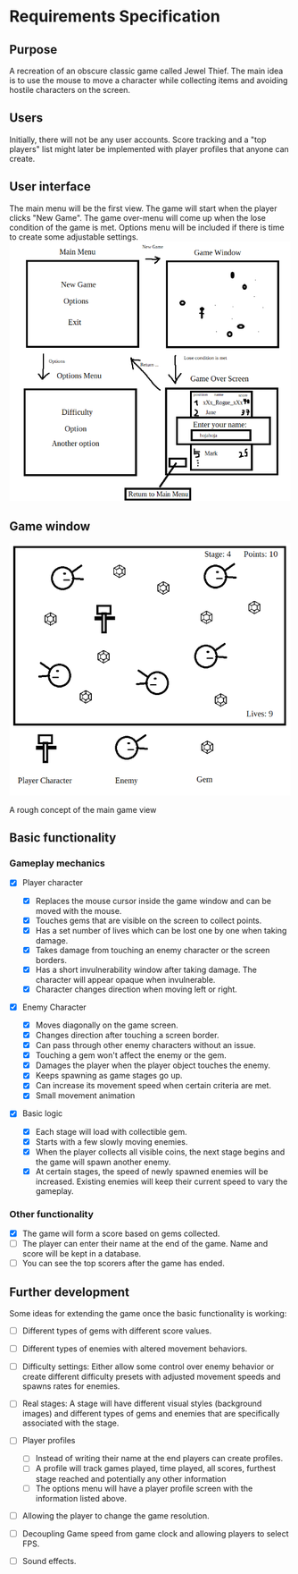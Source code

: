 # Requirements Specification

## Purpose

A recreation of an obscure classic game called Jewel Thief. The main idea is to
use the mouse to move a character while collecting items and avoiding hostile
characters on the screen.

## Users

Initially, there will not be any user accounts. Score tracking and a "top
players" list might later be implemented with player profiles that anyone can
create.

## User interface

The main menu will be the first view. The game will start when the player clicks
"New Game". The game over-menu will come up when the lose condition of the game
is met. Options menu will be included if there is time to create some adjustable
settings. ![Views](images/views.png)

## Game window

![Rough sketch of the game](images/rough_sketch.png)

A rough concept of the main game view

## Basic functionality

### Gameplay mechanics

- [x] Player character

    - [x] Replaces the mouse cursor inside the game window and can be moved with the
      mouse.
    - [x] Touches gems that are visible on the screen to collect points.
    - [x] Has a set number of lives which can be lost one by one when taking damage.
    - [x] Takes damage from touching an enemy character or the screen borders.
    - [x] Has a short invulnerability window after taking damage. The character will
      appear opaque when invulnerable.
    - [x] Character changes direction when moving left or right.

- [x] Enemy Character

    - [x] Moves diagonally on the game screen.
    - [x] Changes direction after touching a screen border.
    - [x] Can pass through other enemy characters without an issue.
    - [x] Touching a gem won't affect the enemy or the gem.
    - [x] Damages the player when the player object touches the enemy.
    - [x] Keeps spawning as game stages go up.
    - [x] Can increase its movement speed when certain criteria are met.
    - [x] Small movement animation

- [x] Basic logic

    - [x] Each stage will load with collectible gem.
    - [x] Starts with a few slowly moving enemies.
    - [x] When the player collects all visible coins, the next stage begins and the
      game will spawn another enemy.
    - [x] At certain stages, the speed of newly spawned enemies will be increased.
      Existing enemies will keep their current speed to vary the gameplay.

### Other functionality

- [x] The game will form a score based on gems collected.
- [ ] The player can enter their name at the end of the game. Name and score will be
  kept in a database.
- [ ] You can see the top scorers after the game has ended.

## Further development

Some ideas for extending the game once the basic functionality is working:

- [ ] Different types of gems with different score values.
- [ ] Different types of enemies with altered movement behaviors.
- [ ] Difficulty settings: Either allow some control over enemy behavior or create
  different difficulty presets with adjusted movement speeds and spawns rates
  for enemies.
- [ ] Real stages: A stage will have different visual styles (background images) and
  different types of gems and enemies that are specifically associated with the
  stage.

- [ ] Player profiles

    - [ ] Instead of writing their name at the end players can create profiles.
    - [ ] A profile will track games played, time played, all scores, furthest stage
      reached and potentially any other information
    - [ ] The options menu will have a player profile screen with the information
      listed above.

- [ ] Allowing the player to change the game resolution.
- [ ] Decoupling Game speed from game clock and allowing players to select FPS.
- [ ] Sound effects.
